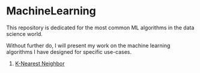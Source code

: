# MachineLearning
This repository is dedicated for the most common ML algorithms in the data science world.

Without further do, I will present my work on the machine learning algorithms I have designed for specific use-cases.

1) [K-Nearest Neighbor](https://github.com/ChrisNosowsky/MachineLearning/tree/master/KNearestNeighbor)
